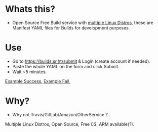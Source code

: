 # Whats this?

- Open Source Free Build service with [multiple Linux Distros](https://man.sr.ht/builds.sr.ht/compatibility.md), these are Manifest YAML files for Builds for development purposes.


# Use

- Go to https://builds.sr.ht/submit & Login (create account if needed).
- Paste the whole YAML on the form and click Submit.
- Wait ~5 minutes.

[Example Success.](https://builds.sr.ht/~juancarlospaco/job/64011) [Example Fail.](https://builds.sr.ht/~juancarlospaco/job/63997)


# Why?

- Why not Travis/GitLab/Amazon/OtherService ?.

Multiple Linux Distros, Open Source, Free 0$, ARM available(?).
